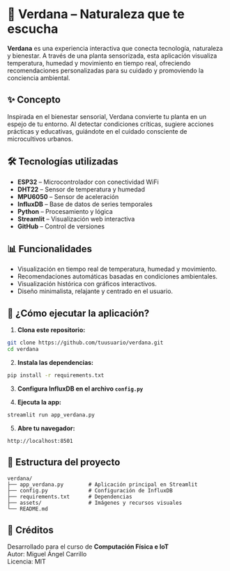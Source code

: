 
# 🌿 Verdana – Naturaleza que te escucha

**Verdana** es una experiencia interactiva que conecta tecnología, naturaleza y bienestar. A través de una planta sensorizada, esta aplicación visualiza temperatura, humedad y movimiento en tiempo real, ofreciendo recomendaciones personalizadas para su cuidado y promoviendo la conciencia ambiental.

## ✨ Concepto

Inspirada en el bienestar sensorial, Verdana convierte tu planta en un espejo de tu entorno. Al detectar condiciones críticas, sugiere acciones prácticas y educativas, guiándote en el cuidado consciente de microcultivos urbanos.

## 🛠 Tecnologías utilizadas

- **ESP32** – Microcontrolador con conectividad WiFi
- **DHT22** – Sensor de temperatura y humedad
- **MPU6050** – Sensor de aceleración
- **InfluxDB** – Base de datos de series temporales
- **Python** – Procesamiento y lógica
- **Streamlit** – Visualización web interactiva
- **GitHub** – Control de versiones

## 📊 Funcionalidades

- Visualización en tiempo real de temperatura, humedad y movimiento.
- Recomendaciones automáticas basadas en condiciones ambientales.
- Visualización histórica con gráficos interactivos.
- Diseño minimalista, relajante y centrado en el usuario.

## 🚀 ¿Cómo ejecutar la aplicación?

1. **Clona este repositorio:**
```bash
git clone https://github.com/tuusuario/verdana.git
cd verdana
```

2. **Instala las dependencias:**
```bash
pip install -r requirements.txt
```

3. **Configura InfluxDB en el archivo `config.py`**

4. **Ejecuta la app:**
```bash
streamlit run app_verdana.py
```

5. **Abre tu navegador:**
```
http://localhost:8501
```

## 📁 Estructura del proyecto

```
verdana/
├── app_verdana.py        # Aplicación principal en Streamlit
├── config.py             # Configuración de InfluxDB
├── requirements.txt      # Dependencias
├── assets/               # Imágenes y recursos visuales
└── README.md
```

## 🌱 Créditos

Desarrollado para el curso de **Computación Física e IoT**  
Autor: Miguel Ángel Carrillo  
Licencia: MIT
